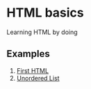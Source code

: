 # HTML basics

Learning HTML by doing

## Examples

1. [First HTML](first-html)
1. [Unordered List](unordered-list)
